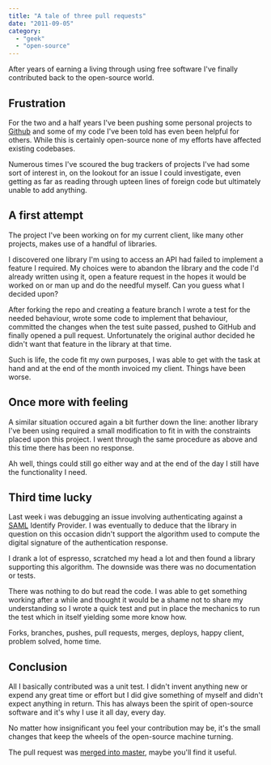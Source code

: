 ```yaml
---
title: "A tale of three pull requests"
date: "2011-09-05"
category:
  - "geek"
  - "open-source"
---
```


After years of earning a living through using free software I've finally contributed back to the open-source world.

## Frustration

For the two and a half years I've been pushing some personal projects to [Github](https://github.com/stevenwilkin/) and some of my code I've been told has even been helpful for others. While this is certainly open-source none of my efforts have affected existing codebases.

Numerous times I've scoured the bug trackers of projects I've had some sort of interest in, on the lookout for an issue I could investigate, even getting as far as reading through upteen lines of foreign code but ultimately unable to add anything.

## A first attempt

The project I've been working on for my current client, like many other projects, makes use of a handful of libraries.

I discovered one library I'm using to access an API had failed to implement a feature I required. My choices were to abandon the library and the code I'd already written using it, open a feature request in the hopes it would be worked on or man up and do the needful myself. Can you guess what I decided upon?

After forking the repo and creating a feature branch I wrote a test for the needed behaviour, wrote some code to implement that behaviour, committed the changes when the test suite passed, pushed to GitHub and finally opened a pull request. Unfortunately the original author decided he didn't want that feature in the library at that time.

Such is life, the code fit my own purposes, I was able to get with the task at hand and at the end of the month invoiced my client. Things have been worse.

## Once more with feeling

A similar situation occured again a bit further down the line: another library I've been using required a small modification to fit in with the constraints placed upon this project. I went through the same procedure as above and this time there has been no response.

Ah well, things could still go either way and at the end of the day I still have the functionality I need.

## Third time lucky

Last week i was debugging an issue involving authenticating against a [SAML](http://en.wikipedia.org/wiki/Security_Assertion_Markup_Language) Identify Provider. I was eventually to deduce that the library in question on this occasion didn't support the algorithm used to compute the digital signature of the authentication response.

I drank a lot of espresso, scratched my head a lot and then found a library supporting this algorithm. The downside was there was no documentation or tests.

There was nothing to do but read the code. I was able to get something working after a while and thought it would be a shame not to share my understanding so I wrote a quick test and put in place the mechanics to run the test which in itself yielding some more know how.

Forks, branches, pushes, pull requests, merges, deploys, happy client, problem solved, home time.

## Conclusion

All I basically contributed was a unit test. I didn't invent anything new or expend any great time or effort but I did give something of myself and didn't expect anything in return. This has always been the spirit of open-source software and it's why I use it all day, every day.

No matter how insignificant you feel your contribution may be, it's the small changes that keep the wheels of the open-source machine turning.

The pull request was [merged into master](https://github.com/wonnage/xmlsec-ruby), maybe you'll find it useful.
